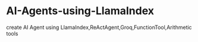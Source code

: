 # AI-Agents-using-LlamaIndex
create AI Agent using LlamaIndex,ReActAgent,Groq,FunctionTool,Arithmetic tools
